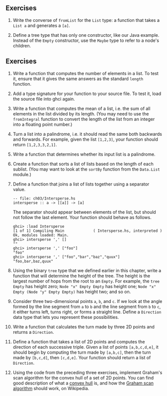 
## Exercises
1. Write the converse of `fromList` for the `List` type: a function that takes a `List a` and generates a `[a]`.

2. Define a tree type that has only one constructor, like our Java example.
   Instead of the `Empty` constructor, use the `Maybe` type to refer to a node's children.


## Exercises

1. Write a function that computes the number of elements in a list.
   To test it, ensure that it gives the same answers as the standard `length` function.

2. Add a type signature for your function to your source file.
   To test it, load the source file into ghci again.

3. Write a function that computes the mean of a list, i.e. the sum of all elements in the list divided by its length.
   (You may need to use the `fromIntegral` function to convert the length of the list from an integer into a floating point number.)

4. Turn a list into a palindrome, i.e. it should read the same both backwards and forwards.
   For example, given the list `[1,2,3]`, your function should return `[1,2,3,3,2,1]`.

5. Write a function that determines whether its input list is a palindrome.

6. Create a function that sorts a list of lists based on the length of each sublist.
   (You may want to look at the `sortBy` function from the `Data.List` module.)

7. Define a function that joins a list of lists together using a separator value.
   ```
   -- file: ch03/Intersperse.hs
   intersperse :: a -> [[a]] -> [a]
   ```

   The separator should appear between elements of the list, but should not follow the last element.
   Your function should behave as follows.

   ```
   ghci> :load Intersperse
   [1 of 1] Compiling Main             ( Intersperse.hs, interpreted )
   Ok, modules loaded: Main.
   ghci> intersperse ',' []
   ""
   ghci> intersperse ',' ["foo"]
   "foo"
   ghci> intersperse ',' ["foo","bar","baz","quux"]
   "foo,bar,baz,quux"
   ```

8. Using the binary `tree` type that we defined earlier in this chapter, write a function that will determine the height of the tree.
   The height is the largest number of hops from the root to an `Empty`.
   For example, the `tree Empty` has height zero; `Node "x" Empty Empty` has height one; `Node "x" Empty (Node "y" Empty Empty)` has height two; and so on.

9. Consider three two-dimensional points `a`, `b`, and `c`.
   If we look at the angle formed by the line segment from `a` to `b` and the line segment from `b` to `c`, it either turns left, turns right, or forms a straight line.
   Define a `Direction` data type that lets you represent these possibilities.

10. Write a function that calculates the turn made by three 2D points and returns a `Direction`.

11. Define a function that takes a list of 2D points and computes the direction of each successive triple.
    Given a list of points `[a,b,c,d,e]`, it should begin by computing the turn made by `[a,b,c]`, then the turn made by `[b,c,d]`, then `[c,d,e]`.
    Your function should return a list of `Direction`.

12. Using the code from the preceding three exercises, implement Graham's scan algorithm for the convex hull of a set of 2D points.
    You can find good description of what a [convex hull](http://en.wikipedia.org/wiki/Convex_hull) is, and how the [Graham scan algorithm](http://en.wikipedia.org/wiki/Graham_scan) should work, on Wikipedia.

